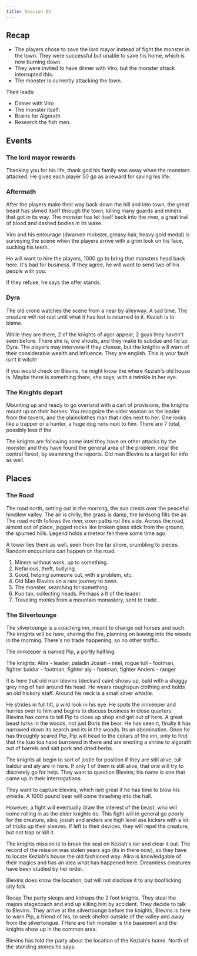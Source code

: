 ```yaml
--- 
title: Session 03
---
```


## Recap
- The players chose to save the lord mayor instead of fight the monster in the town. They were successful but unable to save his home, which is now burning down.
- They were invited to have dinner with Viro, but the monster attack interrupted this.
- The monster is currently attacking the town.

Their leads:
- Dinner with Viro
- The monster itself.
- Brains for Algorath
- Research the fish men.


## Events

### The lord mayor rewards
Thanking you for his life, thank god his family was away when the monsters attacked. He gives each player 50 gp as a reward for saving his life.

### Aftermath
After the players make their way back down the hill and into town, the great beast has slimed itself through the town, killing many guards and miners that got in its way. The monster has let itself back into the river, a great trail of blood and dashed bodies in its wake.

Viro and his entourage (dwarven mobster, greasy hair, heavy gold medal) is surveying the scene when the players arrive with a grim look on his face, sucking his teeth.

He will want to hire the players, 1000 gp to bring that monsters head back here. It's bad for business. If they agree, he will want to send two of his people with you.

If they refuse, he says the offer stands.

### Dyra

The old crone watches the scene from a near by alleyway. A sad time. The creature will not rest until what it has lost is returned to it. Keziah is to blame. 

While they are there, 2 of the knights of agor appear, 2 guys they haven't seen before. There she is, one shouts, and they make to subdue and tie up Dyra. The players may intervene if they choose, but the knights will warn of their considerable wealth and influence. They are english. This is your fault isn't it witch!

If you would check on Blevins, he might know the where Keziah's old house is. Maybe there is something there, she says, with a twinkle in her eye.

### The Knights depart
Mounting up and ready to go overland with a cart of provisions, the knights mount up on their horses. You recognize the older woman as the leader from the tavern, and the plainclothes man that rides next to her. One looks like a trapper or a hunter, a huge dog runs next to him. There are 7 total, possibly less if the 

The knights are following some intel they have on other attacks by the monster and they have found the general area of the problem, near the central forest, by examining the reports. Old man Blevins is a target for info as well.

## Places
### The Road 
The road north, setting out in the morning, the sun crests over the peaceful hindilew valley. The air is chilly, the grass is damp, the birdsong fills the air. The road north follows the river, oxen paths rut this side. Across the road, almost out of place, jagged rocks like broken glass stick from the ground, the spurned hills. Legend holds a meteor fell there some time ago.

A tower lies there as well, seen from the far shore, crumbling to pieces. Random encounters can happen on the road.

1. Miners without work, up to something. 
 1. Nefarious, theft, bullying.
 2. Good, helping someone out, with a problem, etc.
2. Old Man Blevins on a rare journey to town.
3. The monster, searching for something.
4. Kuo tao, collecting heads. Perhaps a lt of the leader.
5. Traveling monks from a mountain monastery, sent to trade.

### The Silvertounge
The silvertounge is a coaching inn, meant to change out horses and such. The knights will be here, sharing the fire, planning on leaving into the woods in the morning. There's no trade happening, so no other traffic.

The innkeeper is named Pip, a portly halfling.

The knights:
Alira - leader, paladin
Josiah - intel, rogue
tull - footman, fighter
baldur - footman, fighter
aly - footman, fighter
Anders - ranger

It is here that old man blevins (deckard cain) shows up, bald with a shaggy grey ring of hair around his head. He wears roughspun clothing and holds an old hickory staff. Around his neck is a small silver whistle.

He strides in full tilt, a wild look in his eye. He spots the innkeeper and hurries over to him and begins to discuss business in close quarters. Blevins has come to tell Pip to close up shop and get out of here. A great beast lurks in the woods, not just Boris the bear. He has seen it, finally it has narrowed down its search and its in the woods. Its an abomination. Once he has throughly scared Pip, Pip will head to the cellars of the inn, only to find that the kuo toa have burrowed in there and are erecting a shrine to algorath out of barrels and salt pork and dried herbs.

The knights all begin to sort of jostle for position if they are still alive, tull baldur and aly are in here. If only 1 of them is still alive, that one will try to discretely go for help. They want to question Blevins; his name is one that came up in their interrogations.

They want to capture blevins, which isnt great if he has time to blow his whistle. A 1000 pound bear will come thrashing into the hall. 

However, a fight will eventually draw the interest of the beast, who will come rolling in as the elder knights do. This fight will in general go poorly for the creature, alira, josiah and anders are high level ass kickers with a lot of tricks up their sleeves. If left to their devices, they will repel the creature, but not trap or kill it. 

The knights mission is to break the seal on Keziah's lair and clear it out. The record of the mission was stolen years ago (its in there now), so they have to locate Keziah's house the old fashioned way. Alira is knowledgable of their magics and has an idea what has happened here. Dreamless creatures have been studied by her order.

Blevins does know the location, but will not disclose it to any bootlicking city folk. 

Recap
The party sleeps and kidnaps the 2 foot knights. They steal the majors stagecoach and end up killing him by accident. They decide to talk to Blevins. They arrive at the silvertounge before the knights, Blevins is here to warn Pip, a friend of his, to seek shelter outside of the valley and away from the silvertongue. THere are fish monster is the basement and the knights show up in the common area. 

Blevins has told the party about the location of the Keziah's home. North of the standing stones he says.

